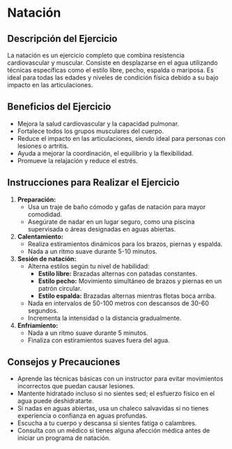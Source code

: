 # Natación

## Descripción del Ejercicio
La natación es un ejercicio completo que combina resistencia cardiovascular y muscular. Consiste en desplazarse en el agua utilizando técnicas específicas como el estilo libre, pecho, espalda o mariposa. Es ideal para todas las edades y niveles de condición física debido a su bajo impacto en las articulaciones.

## Beneficios del Ejercicio
- Mejora la salud cardiovascular y la capacidad pulmonar.
- Fortalece todos los grupos musculares del cuerpo.
- Reduce el impacto en las articulaciones, siendo ideal para personas con lesiones o artritis.
- Ayuda a mejorar la coordinación, el equilibrio y la flexibilidad.
- Promueve la relajación y reduce el estrés.

## Instrucciones para Realizar el Ejercicio
1. **Preparación:**
   - Usa un traje de baño cómodo y gafas de natación para mayor comodidad.
   - Asegúrate de nadar en un lugar seguro, como una piscina supervisada o áreas designadas en aguas abiertas.
2. **Calentamiento:**
   - Realiza estiramientos dinámicos para los brazos, piernas y espalda.
   - Nada a un ritmo suave durante 5-10 minutos.
3. **Sesión de natación:**
   - Alterna estilos según tu nivel de habilidad:
     - **Estilo libre:** Brazadas alternas con patadas constantes.
     - **Estilo pecho:** Movimiento simultáneo de brazos y piernas en un patrón circular.
     - **Estilo espalda:** Brazadas alternas mientras flotas boca arriba.
   - Nada en intervalos de 50-100 metros con descansos de 30-60 segundos.
   - Incrementa la intensidad o la distancia gradualmente.
4. **Enfriamiento:**
   - Nada a un ritmo suave durante 5 minutos.
   - Finaliza con estiramientos suaves fuera del agua.

## Consejos y Precauciones
- Aprende las técnicas básicas con un instructor para evitar movimientos incorrectos que puedan causar lesiones.
- Mantente hidratado incluso si no sientes sed; el esfuerzo físico en el agua puede deshidratarte.
- Si nadas en aguas abiertas, usa un chaleco salvavidas si no tienes experiencia o confianza en aguas profundas.
- Escucha a tu cuerpo y descansa si sientes fatiga o calambres.
- Consulta con un médico si tienes alguna afección médica antes de iniciar un programa de natación.